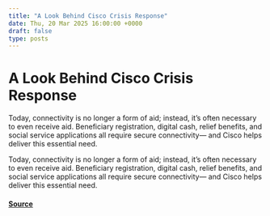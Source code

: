 ```yaml
---
title: "A Look Behind Cisco Crisis Response"
date: Thu, 20 Mar 2025 16:00:00 +0000
draft: false
type: posts
---
```

# A Look Behind Cisco Crisis Response





Today, connectivity is no longer a form of aid; instead, it’s often necessary to even receive aid. Beneficiary registration, digital cash, relief benefits, and social service applications all require secure connectivity— and Cisco helps deliver this essential need.

Today, connectivity is no longer a form of aid; instead, it’s often necessary to even receive aid. Beneficiary registration, digital cash, relief benefits, and social service applications all require secure connectivity— and Cisco helps deliver this essential need.

#### [Source](https://blogs.cisco.com/our-corporate-purpose/a-look-behind-cisco-crisis-response)

